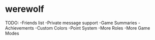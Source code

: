 # werewolf

TODO:
-Friends list
-Private message support
-Game Summaries
-Achievements
-Custom Colors
-Point System
-More Roles
-More Game Modes
